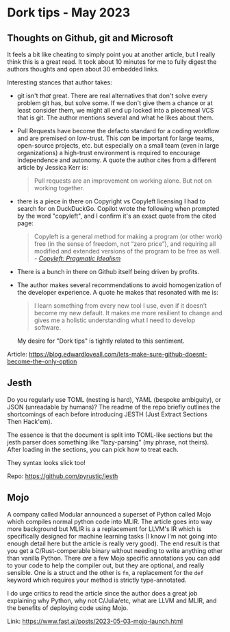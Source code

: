 # Dork tips - May 2023

## Thoughts on Github, git and Microsoft

It feels a bit like cheating to simply point you at another article, but I really think this is a great read. It took about 10 minutes for me to fully digest the authors thoughts and open about 30 embedded links.

Interesting stances that author takes:

- git isn't _that_ great. There are real alternatives that don't solve every problem git has, but solve some. If we don't give them a chance or at least consider them, we might all end up locked into a piecemeal VCS that is git. The author mentions several and what he likes about them.
- Pull Requests have become the defacto standard for a coding workflow and are premised on low-trust. This _can_ be important for large teams, open-source projects, etc. but especially on a small team (even in large organizations) a high-trust environment is required to encourage independence and autonomy. A quote the author cites from a different article by Jessica Kerr is:
    > Pull requests are an improvement on working alone. But not on working together.
- there is a piece in there on Copyright vs Copyleft licensing I had to search for on DuckDuckGo. Copilot wrote the following when prompted by the word "copyleft", and I confirm it's an exact quote from the cited page:
    > Copyleft is a general method for making a program (or other work) free (in the sense of freedom, not “zero price”), and requiring all modified and extended versions of the program to be free as well. - _[Copyleft: Pragmatic Idealism](https://www.gnu.org/copyleft/copyleft.html)_
- There is a bunch in there on Github itself being driven by profits.
- The author makes several recommendations to avoid homogenization of the developer experience. A quote he makes that resonated with me is:
    > I learn something from every new tool I use, even if it doesn’t become my new default. It makes me more resilient to change and gives me a holistic understanding what I need to develop software.

  My desire for "Dork tips" is tightly related to this sentiment.

Article: <https://blog.edwardloveall.com/lets-make-sure-github-doesnt-become-the-only-option>

## Jesth

Do you regularly use TOML (nesting is hard), YAML (bespoke ambiguity), or JSON (unreadable by humans)? The readme of the repo briefly outlines the shortcomings of each before introducing JESTH (Just Extract Sections Then Hack'em).

The essence is that the document is split into TOML-like sections but the jesth parser does something like "lazy-parsing" (my phrase, not theirs). After loading in the sections, you can pick how to treat each.

They syntax looks slick too!

Repo: <https://github.com/pyrustic/jesth>

## Mojo

A company called Modular announced a superset of Python called Mojo which compiles normal python code into MLIR. The article goes into way more background but MLIR is a a replacement for LLVM's IR which is specifically designed for machine learning tasks (I know I'm not going into enough detail here but the article is really very good). The end result is that you get a C/Rust-comperable binary without needing to write anything other than vanilla Python. There _are_ a few Mojo specific annotations you can add to your code to help the compiler out, but they are optional, and really sensible. One is a struct and the other is `fn`, a replacement for the `def` keyword which requires your method is strictly type-annotated.

I do urge critics to read the article since the author does a great job explaining why Python, why not C/Julia/etc, what are LLVM and MLIR, and the benefits of deploying code using Mojo.

Link: <https://www.fast.ai/posts/2023-05-03-mojo-launch.html>